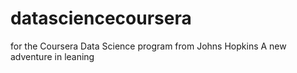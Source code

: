 datasciencecoursera
===================

for the Coursera Data Science program from Johns Hopkins
A new adventure in leaning
